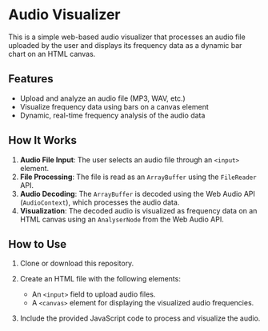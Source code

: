 # Audio Visualizer

This is a simple web-based audio visualizer that processes an audio file uploaded by the user and displays its frequency data as a dynamic bar chart on an HTML canvas.

## Features

- Upload and analyze an audio file (MP3, WAV, etc.)
- Visualize frequency data using bars on a canvas element
- Dynamic, real-time frequency analysis of the audio data

## How It Works

1. **Audio File Input**: The user selects an audio file through an `<input>` element.
2. **File Processing**: The file is read as an `ArrayBuffer` using the `FileReader` API.
3. **Audio Decoding**: The `ArrayBuffer` is decoded using the Web Audio API (`AudioContext`), which processes the audio data.
4. **Visualization**: The decoded audio is visualized as frequency data on an HTML canvas using an `AnalyserNode` from the Web Audio API.

## How to Use

1. Clone or download this repository.
2. Create an HTML file with the following elements:
   - An `<input>` field to upload audio files.
   - A `<canvas>` element for displaying the visualized audio frequencies.
   
3. Include the provided JavaScript code to process and visualize the audio.
